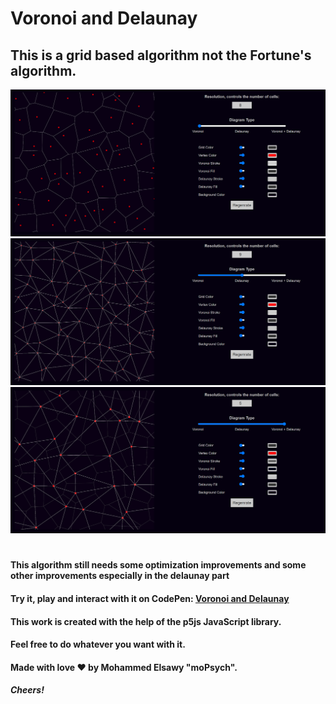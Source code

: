 # Voronoi and Delaunay
## This is a grid based algorithm not the Fortune's algorithm.

<img src="./img/1.png">
<img src="./img/2.png">
<img src="./img/3.png">

#

#### This algorithm still needs some optimization improvements and some other improvements especially in the delaunay part 
#### Try it, play and interact with it on CodePen: <a href="https://codepen.io/moPsych/full/YzGNrWe">Voronoi and Delaunay</a>
#### This work is created with the help of the **p5js** JavaScript library.   
#### Feel free to do whatever you want with it.
#### Made with love ❤ by Mohammed Elsawy "moPsych".
#### *Cheers!*
